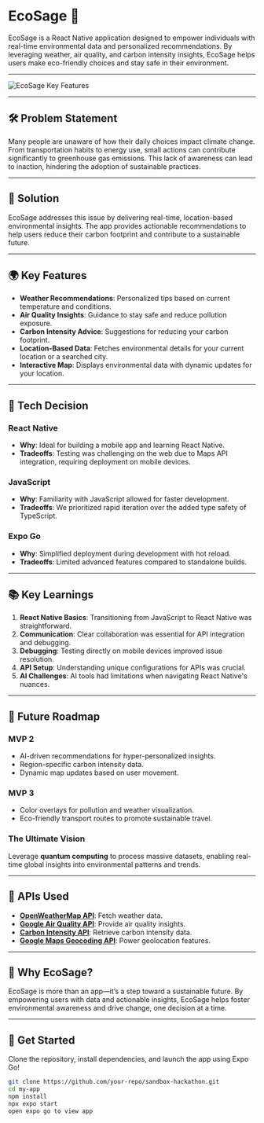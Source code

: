 # EcoSage 🌿  
EcoSage is a React Native application designed to empower individuals with real-time environmental data and personalized recommendations. By leveraging weather, air quality, and carbon intensity insights, EcoSage helps users make eco-friendly choices and stay safe in their environment.  

---

![EcoSage Key Features](https://snipboard.io/Tgrb1m.jpg)  

---

## 🛠 Problem Statement  
Many people are unaware of how their daily choices impact climate change. From transportation habits to energy use, small actions can contribute significantly to greenhouse gas emissions. This lack of awareness can lead to inaction, hindering the adoption of sustainable practices.  

---

## 🌟 Solution  
EcoSage addresses this issue by delivering real-time, location-based environmental insights. The app provides actionable recommendations to help users reduce their carbon footprint and contribute to a sustainable future.  

---

## 🌍 Key Features  
- **Weather Recommendations**: Personalized tips based on current temperature and conditions.  
- **Air Quality Insights**: Guidance to stay safe and reduce pollution exposure.  
- **Carbon Intensity Advice**: Suggestions for reducing your carbon footprint.  
- **Location-Based Data**: Fetches environmental details for your current location or a searched city.  
- **Interactive Map**: Displays environmental data with dynamic updates for your location.  

---

## 🤔 Tech Decision  

### **React Native**  
- **Why**: Ideal for building a mobile app and learning React Native.  
- **Tradeoffs**: Testing was challenging on the web due to Maps API integration, requiring deployment on mobile devices.  

### **JavaScript**  
- **Why**: Familiarity with JavaScript allowed for faster development.  
- **Tradeoffs**: We prioritized rapid iteration over the added type safety of TypeScript.  

### **Expo Go**  
- **Why**: Simplified deployment during development with hot reload.  
- **Tradeoffs**: Limited advanced features compared to standalone builds.  

---

## 📚 Key Learnings  
1. **React Native Basics**: Transitioning from JavaScript to React Native was straightforward.  
2. **Communication**: Clear collaboration was essential for API integration and debugging.  
3. **Debugging**: Testing directly on mobile devices improved issue resolution.  
4. **API Setup**: Understanding unique configurations for APIs was crucial.  
5. **AI Challenges**: AI tools had limitations when navigating React Native's nuances.  

---

## 🚀 Future Roadmap  

### **MVP 2**  
- AI-driven recommendations for hyper-personalized insights.  
- Region-specific carbon intensity data.  
- Dynamic map updates based on user movement.  

### **MVP 3**  
- Color overlays for pollution and weather visualization.  
- Eco-friendly transport routes to promote sustainable travel.  

### **The Ultimate Vision**  
Leverage **quantum computing** to process massive datasets, enabling real-time global insights into environmental patterns and trends.  

---

## 🔌 APIs Used  
- **[OpenWeatherMap API](https://openweathermap.org/api)**: Fetch weather data.  
- **[Google Air Quality API](https://developers.google.com/maps/documentation/airquality)**: Provide air quality insights.  
- **[Carbon Intensity API](https://carbon-intensity.github.io/api-definitions/#carbon-intensity-api-v2-0-0)**: Retrieve carbon intensity data.  
- **[Google Maps Geocoding API](https://developers.google.com/maps/documentation/geocoding)**: Power geolocation features.  

---

## 🌱 Why EcoSage?  
EcoSage is more than an app—it’s a step toward a sustainable future. By empowering users with data and actionable insights, EcoSage helps foster environmental awareness and drive change, one decision at a time.  

---

## 🎯 Get Started  
Clone the repository, install dependencies, and launch the app using Expo Go!  

```bash
git clone https://github.com/your-repo/sandbox-hackathon.git  
cd my-app  
npm install  
npx expo start
open expo go to view app
